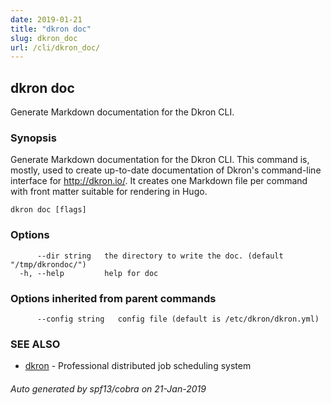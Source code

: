 ```yaml
---
date: 2019-01-21
title: "dkron doc"
slug: dkron_doc
url: /cli/dkron_doc/
---
```

## dkron doc

Generate Markdown documentation for the Dkron CLI.

### Synopsis

Generate Markdown documentation for the Dkron CLI.
This command is, mostly, used to create up-to-date documentation
of Dkron's command-line interface for http://dkron.io/.
It creates one Markdown file per command with front matter suitable
for rendering in Hugo.

```
dkron doc [flags]
```

### Options

```
      --dir string   the directory to write the doc. (default "/tmp/dkrondoc/")
  -h, --help         help for doc
```

### Options inherited from parent commands

```
      --config string   config file (default is /etc/dkron/dkron.yml)
```

### SEE ALSO

* [dkron](/cli/dkron/)	 - Professional distributed job scheduling system

###### Auto generated by spf13/cobra on 21-Jan-2019

